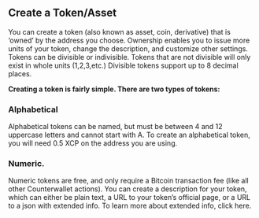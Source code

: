 Create a Token/Asset
---------------------------

You can create a token (also known as asset, coin, derivative) that is ‘owned’ by the address you choose. Ownership enables you to issue more units of your token, change the description, and customize other settings. Tokens can be divisible or indivisible. Tokens that are not divisible will only exist in whole units (1,2,3,etc.) Divisible tokens support up to 8 decimal places.  

**Creating a token is fairly simple. There are two types of tokens:**

### Alphabetical 

Alphabetical tokens can be named, but must be between 4 and 12 uppercase letters and cannot start with A. To create an alphabetical token, you will need 0.5 XCP on the address you are using.

### Numeric.

Numeric tokens are free, and only require a Bitcoin transaction fee (like all other Counterwallet actions). You can create a description for your token, which can either be plain text, a URL to your token’s official page, or a URL to a json with extended info. To learn more about extended info, click here. 


